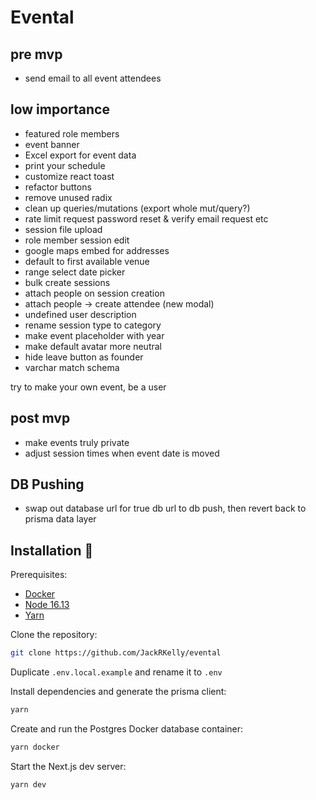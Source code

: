 # Evental

## pre mvp

- send email to all event attendees

## low importance

- featured role members
- event banner
- Excel export for event data
- print your schedule
- customize react toast
- refactor buttons
- remove unused radix
- clean up queries/mutations (export whole mut/query?)
- rate limit request password reset & verify email request etc
- session file upload
- role member session edit
- google maps embed for addresses
- default to first available venue
- range select date picker 
- bulk create sessions
- attach people on session creation
- attach people -> create attendee (new modal)
- undefined user description
- rename session type to category
- make event placeholder with year
- make default avatar more neutral
- hide leave button as founder
- varchar match schema

try to make your own event, be a user

## post mvp

- make events truly private
- adjust session times when event date is moved

## DB Pushing

- swap out database url for true db url to db push, then revert back to prisma data layer

## Installation 💾

Prerequisites:

- [Docker](https://www.docker.com/products/docker-desktop/)
- [Node 16.13](https://nodejs.org/ko/blog/release/v16.13.0/)
- [Yarn](https://classic.yarnpkg.com/lang/en/docs/install/#windows-stable)

Clone the repository:

```bash
git clone https://github.com/JackRKelly/evental
```

Duplicate `.env.local.example` and rename it to `.env`

Install dependencies and generate the prisma client:

```bash
yarn
```

Create and run the Postgres Docker database container:

```bash
yarn docker
```

Start the Next.js dev server:

```bash
yarn dev
```
